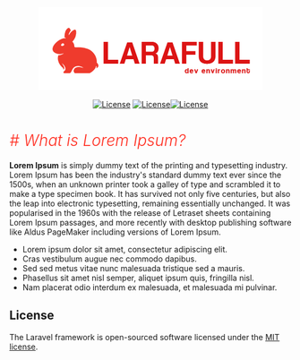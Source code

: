 <p align="center"><img src="./resources/images/logos/larafull-logo-orange.png" width="400"></p>

<p align="center">
<a href="https://github.com/medeirosinacio/laravel7-my-startpackk"><img src="https://img.shields.io/badge/laravel-v7.0-orange" alt="License"></a>
<a href="https://github.com/medeirosinacio/laravel7-my-startpackk"><img src="https://img.shields.io/badge/php-v7.4.9-blue" alt="License"></a><a href="https://packagist.org/packages/laravel/framework"><img src="https://poser.pugx.org/laravel/framework/license.svg" alt="License"></a>
</p>





# <span style="color:#FF2D20;font-weight:300">*# What is Lorem Ipsum?*</span>

**Lorem Ipsum** is simply dummy text of the printing and typesetting industry. Lorem Ipsum has been the industry's standard dummy text ever since the 1500s, when an unknown printer took a galley of type and scrambled it to make a type specimen book. It has survived not only five centuries, but also the leap into electronic typesetting, remaining essentially unchanged. It was popularised in the 1960s with the release of Letraset sheets containing Lorem Ipsum passages, and more recently with desktop publishing software like Aldus PageMaker including versions of Lorem Ipsum.

- Lorem ipsum dolor sit amet, consectetur adipiscing elit.
- Cras vestibulum augue nec commodo dapibus.
- Sed sed metus vitae nunc malesuada tristique sed a mauris.
- Phasellus sit amet nisl semper, aliquet ipsum quis, fringilla nisl.
- Nam placerat odio interdum ex malesuada, et malesuada mi pulvinar.

## License

The Laravel framework is open-sourced software licensed under the [MIT license](https://opensource.org/licenses/MIT).
